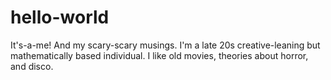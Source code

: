 # hello-world
It's-a-me! And my scary-scary musings.
I'm a late 20s creative-leaning but mathematically based individual. I like old movies, theories about horror, and disco.

